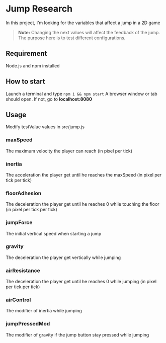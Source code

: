 # Jump Research
In this project, I'm looking for the variables that affect a jump in a 2D game

> **Note:** Changing the next values will affect the feedback of the jump. The purpose here is to test different configurations.

## Requirement
Node.js and npm installed

## How to start
Launch a terminal and type
`npm i && npm start`
A browser window or tab should open. If not, go to **localhost:8080**

## Usage
Modify testValue values in src/jump.js

### maxSpeed
The maximum velocity the player can reach (in pixel per tick)
### inertia
The acceleration the player get until he reaches the maxSpeed (in pixel per tick per tick)
### floorAdhesion
The deceleration the player get until he reaches 0 while touching the floor (in pixel per tick per tick)
### jumpForce
The initial vertical speed when starting a jump
### gravity
The deceleration the player get vertically while jumping
### airResistance
The deceleration the player get until he reaches 0 while jumping (in pixel per tick per tick)
### airControl
The modifier of inertia while jumping
### jumpPressedMod
The modifier of gravity if the jump button stay pressed while jumping